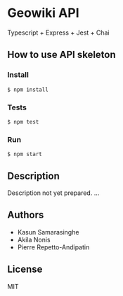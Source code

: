 # Geowiki API

Typescript + Express + Jest + Chai

## How to use API skeleton

### Install

```
$ npm install
```

### Tests

```
$ npm test
```

### Run

```
$ npm start
```

## Description

Description not yet prepared.
...

## Authors

* Kasun Samarasinghe
* Akila Nonis
* Pierre Repetto-Andipatin

## License

MIT

